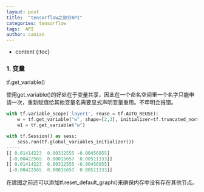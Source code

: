 ```yaml
---
layout: post
title:  "tensorflow之部分API"
categories: tensorflow
tags:  API 
author: canisn
---
```


* content
{:toc}





### 1. 变量
tf.get_variable()

使用get_variable()的好处在于变量共享，因此在一个命名空间里一个名字只能申请一次，重新赋值给其他变量名需要显式声明变量重用。不申明会报错。

```python
with tf.variable_scope('layer1', reuse = tf.AUTO_REUSE):
    w = tf.get_variable("w", shape=[2,3], initializer=tf.truncated_normal_initializer(stddev=0.01))
    w1 = tf.get_variable("w")

with tf.Session() as sess:
    sess.run(tf.global_variables_initializer())
-----
[[ 0.01414223  0.00312555 -0.00456955]
 [-0.00422565  0.00015657  0.00511333]]
[[ 0.01414223  0.00312555 -0.00456955]
 [-0.00422565  0.00015657  0.00511333]]
```
在建图之前还可以添加tf.reset_default_graph()来确保内存中没有存在其他节点。